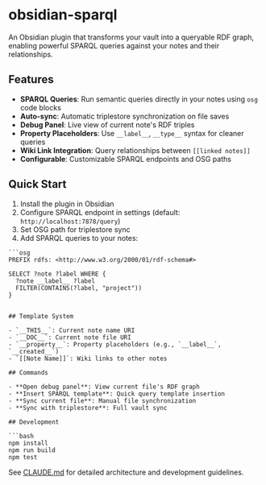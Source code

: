 # obsidian-sparql

An Obsidian plugin that transforms your vault into a queryable RDF graph, enabling powerful SPARQL queries against your notes and their relationships.

## Features

- **SPARQL Queries**: Run semantic queries directly in your notes using `osg` code blocks
- **Auto-sync**: Automatic triplestore synchronization on file saves
- **Debug Panel**: Live view of current note's RDF triples
- **Property Placeholders**: Use `__label__`, `__type__` syntax for cleaner queries
- **Wiki Link Integration**: Query relationships between `[[linked notes]]`
- **Configurable**: Customizable SPARQL endpoints and OSG paths

## Quick Start

1. Install the plugin in Obsidian
2. Configure SPARQL endpoint in settings (default: `http://localhost:7878/query`)
3. Set OSG path for triplestore sync
4. Add SPARQL queries to your notes:

```sparql
```osg
PREFIX rdfs: <http://www.w3.org/2000/01/rdf-schema#>

SELECT ?note ?label WHERE {
  ?note __label__ ?label
  FILTER(CONTAINS(?label, "project"))
}
```
```

## Template System

- `__THIS__`: Current note name URI
- `__DOC__`: Current note file URI  
- `__property__`: Property placeholders (e.g., `__label__`, `__created__`)
- `[[Note Name]]`: Wiki links to other notes

## Commands

- **Open debug panel**: View current file's RDF graph
- **Insert SPARQL template**: Quick query template insertion
- **Sync current file**: Manual file synchronization
- **Sync with triplestore**: Full vault sync

## Development

```bash
npm install
npm run build
npm test
```

See [CLAUDE.md](./CLAUDE.md) for detailed architecture and development guidelines.
